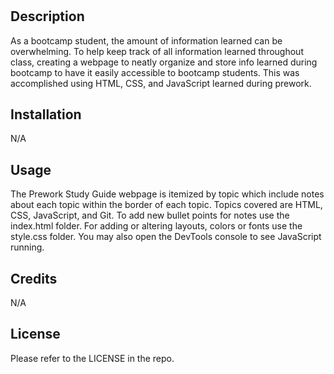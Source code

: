 # <Prework Study Guide Webpage>

## Description

As a bootcamp student, the amount of information learned can be overwhelming. To help keep track of all information learned throughout class, creating a webpage to neatly organize and store info learned during bootcamp to have it easily accessible to bootcamp students. This was accomplished using HTML, CSS, and JavaScript learned during prework.

## Installation

N/A

## Usage

The Prework Study Guide webpage is itemized by topic which include notes about each topic within the border of each topic. Topics covered are HTML, CSS, JavaScript, and Git. To add new bullet points for notes use the index.html folder. For adding or altering layouts, colors or fonts use the style.css folder. You may also open the DevTools console to see JavaScript running.

## Credits

N/A

## License

Please refer to the LICENSE in the repo.
